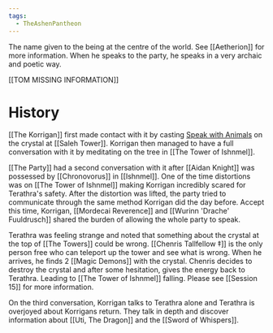 ```yaml
---
tags:
  - TheAshenPantheon
---
```


The name given to the being at the centre of the world. See [[Aetherion]] for more information. When he speaks to the party, he speaks in a very archaic and poetic way.

[[TOM MISSING INFORMATION]]

# History
[[The Korrigan]] first made contact with it by casting [Speak with Animals](https://www.dndbeyond.com/spells/2258-speak-with-animals) on the crystal at [[Saleh Tower]]. Korrigan then managed to have a full conversation with it by meditating on the tree in [[The Tower of Ishnmel]].

[[The Party]] had a second conversation with it after [[Aidan Knight]] was possessed by [[Chronovorus]] in [[Ishnmel]]. One of the time distortions was on [[The Tower of Ishnmel]] making Korrigan incredibly scared for Terathra's safety. After the distortion was lifted, the party tried to communicate through the same method Korrigan did the day before. Accept this time, Korrigan, [[Mordecai Reverence]] and [[Wurinn 'Drache' Fuuldrusch]] shared the burden of allowing the whole party to speak. 

Terathra was feeling strange and noted that something about the crystal at the top of [[The Towers]] could be wrong. [[Chenris Tallfellow ‡]] is the only person free who can teleport up the tower and see what is wrong. When he arrives, he finds 2 [[Magic Demons]] with the crystal. Chenris decides to destroy the crystal and after some hesitation, gives the energy back to Terathra. Leading to [[The Tower of Ishnmel]] falling. Please see [[Session 15]] for more information.

On the third conversation, Korrigan talks to Terathra alone and Terathra is overjoyed about Korrigans return. They talk in depth and discover information about [[Uti, The Dragon]] and the [[Sword of Whispers]]. 